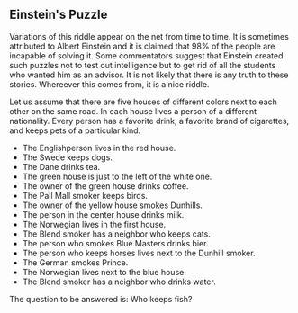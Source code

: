 ## Einstein's Puzzle
Variations of this riddle appear on the net from time to time. It is sometimes attributed to Albert Einstein and it is claimed that 98% of the people are incapable of solving it. Some commentators suggest that Einstein created such puzzles not to test out intelligence but to get rid of all the students who wanted him as an advisor. It is not likely that there is any truth to these stories. Whereever this comes from, it is a nice riddle.

Let us assume that there are five houses of different colors next to each other on the same road. In each house lives a person of a different nationality. Every person has a favorite drink, a favorite brand of cigarettes, and keeps pets of a particular kind.

* The Englishperson lives in the red house.
* The Swede keeps dogs.
* The Dane drinks tea.
* The green house is just to the left of the white one.
* The owner of the green house drinks coffee.
* The Pall Mall smoker keeps birds.
* The owner of the yellow house smokes Dunhills.
* The person in the center house drinks milk.
* The Norwegian lives in the first house.
* The Blend smoker has a neighbor who keeps cats.
* The person who smokes Blue Masters drinks bier.
* The person who keeps horses lives next to the Dunhill smoker.
* The German smokes Prince.
* The Norwegian lives next to the blue house.
* The Blend smoker has a neighbor who drinks water.


The question to be answered is: Who keeps fish?

